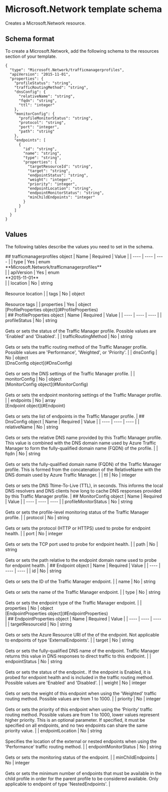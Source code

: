 # Microsoft.Network template schema

Creates a Microsoft.Network resource.

## Schema format

To create a Microsoft.Network, add the following schema to the resources section of your template.

```
{
  "type": "Microsoft.Network/trafficmanagerprofiles",
  "apiVersion": "2015-11-01",
  "properties": {
    "profileStatus": "string",
    "trafficRoutingMethod": "string",
    "dnsConfig": {
      "relativeName": "string",
      "fqdn": "string",
      "ttl": "integer"
    },
    "monitorConfig": {
      "profileMonitorStatus": "string",
      "protocol": "string",
      "port": "integer",
      "path": "string"
    },
    "endpoints": [
      {
        "id": "string",
        "name": "string",
        "type": "string",
        "properties": {
          "targetResourceId": "string",
          "target": "string",
          "endpointStatus": "string",
          "weight": "integer",
          "priority": "integer",
          "endpointLocation": "string",
          "endpointMonitorStatus": "string",
          "minChildEndpoints": "integer"
        }
      }
    ]
  }
}
```
## Values

The following tables describe the values you need to set in the schema.

<a id="trafficmanagerprofiles" />
## trafficmanagerprofiles object
|  Name | Required | Value |
|  ---- | ---- | ---- |
|  type | Yes | enum<br />**Microsoft.Network/trafficmanagerprofiles**<br /> |
|  apiVersion | Yes | enum<br />**2015-11-01**<br /> |
|  location | No | string<br /><br />Resource location |
|  tags | No | object<br /><br />Resource tags |
|  properties | Yes | object<br />[ProfileProperties object](#ProfileProperties)<br /> |


<a id="ProfileProperties" />
## ProfileProperties object
|  Name | Required | Value |
|  ---- | ---- | ---- |
|  profileStatus | No | string<br /><br />Gets or sets the status of the Traffic Manager profile.  Possible values are 'Enabled' and 'Disabled'. |
|  trafficRoutingMethod | No | string<br /><br />Gets or sets the traffic routing method of the Traffic Manager profile.  Possible values are 'Performance', 'Weighted', or 'Priority'. |
|  dnsConfig | No | object<br />[DnsConfig object](#DnsConfig)<br /><br />Gets or sets the DNS settings of the Traffic Manager profile. |
|  monitorConfig | No | object<br />[MonitorConfig object](#MonitorConfig)<br /><br />Gets or sets the endpoint monitoring settings of the Traffic Manager profile. |
|  endpoints | No | array<br />[Endpoint object](#Endpoint)<br /><br />Gets or sets the list of endpoints in the Traffic Manager profile. |


<a id="DnsConfig" />
## DnsConfig object
|  Name | Required | Value |
|  ---- | ---- | ---- |
|  relativeName | No | string<br /><br />Gets or sets the relative DNS name provided by this Traffic Manager profile.  This value is combined with the DNS domain name used by Azure Traffic Manager to form the fully-qualified domain name (FQDN) of the profile. |
|  fqdn | No | string<br /><br />Gets or sets the fully-qualified domain name (FQDN) of the Traffic Manager profile.  This is formed from the concatenation of the RelativeName with the DNS domain used by Azure Traffic Manager. |
|  ttl | No | integer<br /><br />Gets or sets the DNS Ttime-To-Live (TTL), in seconds.  This informs the local DNS resolvers and DNS clients how long to cache DNS responses provided by this Traffic Manager profile. |


<a id="MonitorConfig" />
## MonitorConfig object
|  Name | Required | Value |
|  ---- | ---- | ---- |
|  profileMonitorStatus | No | string<br /><br />Gets or sets the profile-level monitoring status of the Traffic Manager profile. |
|  protocol | No | string<br /><br />Gets or sets the protocol (HTTP or HTTPS) used to probe for endpoint health. |
|  port | No | integer<br /><br />Gets or sets the TCP port used to probe for endpoint health. |
|  path | No | string<br /><br />Gets or sets the path relative to the endpoint domain name used to probe for endpoint health. |


<a id="Endpoint" />
## Endpoint object
|  Name | Required | Value |
|  ---- | ---- | ---- |
|  id | No | string<br /><br />Gets or sets the ID of the Traffic Manager endpoint. |
|  name | No | string<br /><br />Gets or sets the name of the Traffic Manager endpoint. |
|  type | No | string<br /><br />Gets or sets the endpoint type of the Traffic Manager endpoint. |
|  properties | No | object<br />[EndpointProperties object](#EndpointProperties)<br /> |


<a id="EndpointProperties" />
## EndpointProperties object
|  Name | Required | Value |
|  ---- | ---- | ---- |
|  targetResourceId | No | string<br /><br />Gets or sets the Azure Resource URI of the of the endpoint.  Not applicable to endpoints of type 'ExternalEndpoints'. |
|  target | No | string<br /><br />Gets or sets the fully-qualified DNS name of the endpoint.  Traffic Manager returns this value in DNS responses to direct traffic to this endpoint. |
|  endpointStatus | No | string<br /><br />Gets or sets the status of the endpoint..  If the endpoint is Enabled, it is probed for endpoint health and is included in the traffic routing method.  Possible values are 'Enabled' and 'Disabled'. |
|  weight | No | integer<br /><br />Gets or sets the weight of this endpoint when using the 'Weighted' traffic routing method. Possible values are from 1 to 1000. |
|  priority | No | integer<br /><br />Gets or sets the priority of this endpoint when using the ‘Priority’ traffic routing method. Possible values are from 1 to 1000, lower values represent higher priority. This is an optional parameter.  If specified, it must be specified on all endpoints, and no two endpoints can share the same priority value. |
|  endpointLocation | No | string<br /><br />Specifies the location of the external or nested endpoints when using the ‘Performance’ traffic routing method. |
|  endpointMonitorStatus | No | string<br /><br />Gets or sets the monitoring status of the endpoint. |
|  minChildEndpoints | No | integer<br /><br />Gets or sets the minimum number of endpoints that must be available in the child profile in order for the parent profile to be considered available. Only applicable to endpoint of type 'NestedEndpoints'. |


